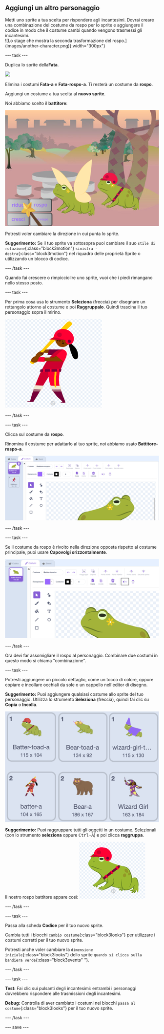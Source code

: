 ## Aggiungi un altro personaggio

<div style="display: flex; flex-wrap: wrap">
<div style="flex-basis: 200px; flex-grow: 1; margin-right: 15px;">
Metti uno sprite a tua scelta per rispondere agli incantesimi. Dovrai creare una combinazione del costume da rospo per lo sprite e aggiungere il codice in modo che il costume cambi quando vengono trasmessi gli incantesimi.
</div>
<div>
![Lo stage che mostra la seconda trasformazione del rospo.](images/another-character.png){:width="300px"}
</div>
</div>

--- task ---

Duplica lo sprite della**Fata**.

![](images/duplicate-fairy.png)

Elimina i costumi **Fata-a** e **Fata-rospo-a**. Ti resterà un costume da **rospo**.

Aggiungi un costume a tua scelta al **nuovo sprite**.

Noi abbiamo scelto il **battitore**:

![](images/batter-on-stage.png)

Potresti voler cambiare la direzione in cui punta lo sprite.

**Suggerimento:** Se il tuo sprite va sottosopra puoi cambiare il suo `stile di rotazione`{:class="block3motion"} `sinistra - destra`{:class="block3motion"} nel riquadro delle proprietà Sprite o utilizzando un blocco di codice.

--- /task ---

Quando fai crescere o rimpicciolire uno sprite, vuoi che i piedi rimangano nello stesso posto.

--- task ---

Per prima cosa usa lo strumento **Seleziona** (freccia) per disegnare un rettangolo attorno al costume e poi **Raggruppalo**. Quindi trascina il tuo personaggio sopra il mirino.

![](images/character2-crosshair.png)

--- /task ---

--- task ---

Clicca sul costume da **rospo**.

Rinomina il costume per adattarlo al tuo sprite, noi abbiamo usato **Battitore-rospo-a**.

![](images/batter-toad-a-added.png)

--- /task ---

--- task ---

Se il costume da rospo è rivolto nella direzione opposta rispetto al costume principale, puoi usare **Capovolgi orizzontalmente**.

![](images/flip-horizontal.png)

--- /task ---

Ora devi far assomigliare il rospo al personaggio. Combinare due costumi in questo modo si chiama "combinazione".

--- task ---

Potresti aggiungere un piccolo dettaglio, come un tocco di colore, oppure copiare e incollare occhiali da sole o un cappello nell'editor di disegno.

**Suggerimento:** Puoi aggiungere qualsiasi costume allo sprite del tuo personaggio. Utilizza lo strumento **Seleziona** (freccia), quindi fai clic su **Copia** o **Incolla**.

![](images/editing-options.png)

**Suggerimento:** Puoi raggruppare tutti gli oggetti in un costume. Selezionali (con lo strumento **seleziona** oppure <kbd>Ctrl-A</kbd>) e poi clicca **raggruppa**.

Il nostro rospo battitore appare così: ![](images/batter-toad.png)

--- /task ---

--- task ---

Passa alla scheda **Codice** per il tuo nuovo sprite.

Cambia tutti i blocchi `cambio costume`{:class="block3looks"} per utilizzare i costumi corretti per il tuo nuovo sprite.

Potresti anche voler cambiare la `dimensione iniziale`{:class="block3looks"} dello sprite `quando si clicca sulla bandiera verde`{:class="block3events" "}.

--- /task ---

--- task ---

**Test:** Fai clic sui pulsanti degli incantesimi: entrambi i personaggi dovrebbero rispondere alle trasmissioni degli incantesimi.

**Debug:** Controlla di aver cambiato i costumi nei blocchi `passa al costume`{:class="block3looks"} per il tuo nuovo sprite.

--- /task ---

--- save ---
